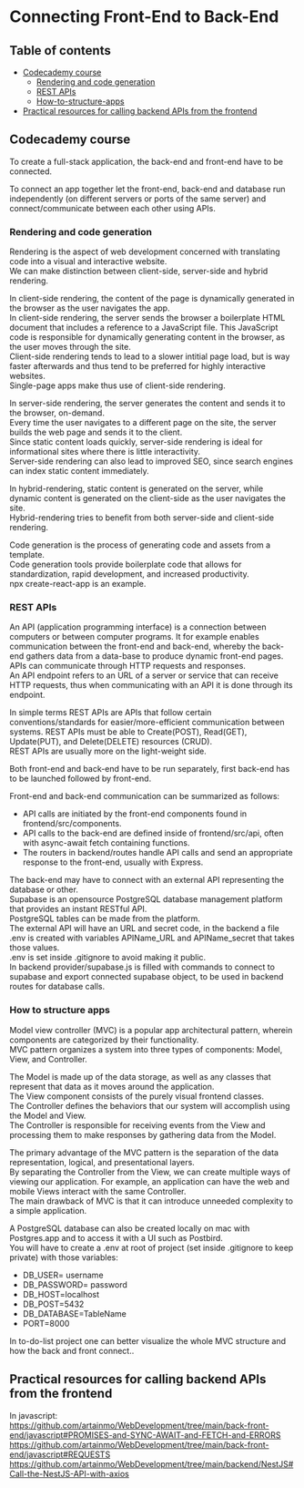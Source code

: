 # Connecting Front-End to Back-End

## Table of contents
- [Codecademy course](#Codecademy-course)
  - [Rendering and code generation](#Rendering-and-code-generation) 
  - [REST APIs](#REST-APIs)
  - [How-to-structure-apps](#How-to-structure-apps)
- [Practical resources for calling backend APIs from the frontend](#Practical-resources-for-calling-backend-APIs-from-the-frontend)

## Codecademy course

To create a full-stack application, the back-end and front-end have to be connected.<br>

To connect an app together let the front-end, back-end and database run independently (on different servers or ports of the same server) and connect/communicate between each other using APIs. 

### Rendering and code generation
Rendering is the aspect of web development concerned with translating code into a visual and interactive website.<br>
We can make distinction between client-side, server-side and hybrid rendering.<br>

In client-side rendering, the content of the page is dynamically generated in the browser as the user navigates the app.<br>
In client-side rendering, the server sends the browser a boilerplate HTML document that includes a reference to a JavaScript file. This JavaScript code is responsible for dynamically generating content in the browser, as the user moves through the site.<br>
Client-side rendering tends to lead to a slower intitial page load, but is way faster afterwards and thus tend to be preferred for highly interactive websites.<br>
Single-page apps make thus use of client-side rendering.

In server-side rendering, the server generates the content and sends it to the browser, on-demand.<br>
Every time the user navigates to a different page on the site, the server builds the web page and sends it to the client.<br>
Since static content loads quickly, server-side rendering is ideal for informational sites where there is little interactivity.<br>
Server-side rendering can also lead to improved SEO, since search engines can index static content immediately.

In hybrid-rendering, static content is generated on the server, while dynamic content is generated on the client-side as the user navigates the site.<br>
Hybrid-rendering tries to benefit from both server-side and client-side rendering.

Code generation is the process of generating code and assets from a template.<br>
Code generation tools provide boilerplate code that allows for standardization, rapid development, and increased productivity.<br>
npx create-react-app is an example.

### REST APIs
An API (application programming interface) is a connection between computers or between computer programs. It for example enables communication between the front-end and back-end, whereby the back-end gathers data from a data-base to produce dynamic front-end pages.<br>
APIs can communicate through HTTP requests and responses.<br>
An API endpoint refers to an URL of a server or service that can receive HTTP requests, thus when communicating with an API it is done through its endpoint.

In simple terms REST APIs are APIs that follow certain conventions/standards for easier/more-efficient communication between systems.
REST APIs must be able to Create(POST), Read(GET), Update(PUT), and Delete(DELETE) resources (CRUD).<br>
REST APIs are usually more on the light-weight side.

Both front-end and back-end have to be run separately, first back-end has to be launched followed by front-end.<br>

Front-end and back-end communication can be summarized as follows:
* API calls are initiated by the front-end components found in frontend/src/components.
* API calls to the back-end are defined inside of frontend/src/api, often with async-await fetch containing functions.
* The routers in backend/routes handle API calls and send an appropriate response to the front-end, usually with Express.

The back-end may have to connect with an external API representing the database or other.<br>
Supabase is an opensource PostgreSQL database management platform that provides an instant RESTful API.<br>
PostgreSQL tables can be made from the platform.<br>
The external API will have an URL and secret code, in the backend a file .env is created with variables APIName_URL and APIName_secret that takes those values.<br>
.env is set inside .gitignore to avoid making it public.<br>
In backend provider/supabase.js is filled with commands to connect to supabase and export connected supabase object, to be used in backend routes for database calls.

### How to structure apps

Model view controller (MVC) is a popular app architectural pattern, wherein components are categorized by their functionality.<br>
MVC pattern organizes a system into three types of components: Model, View, and Controller.

The Model is made up of the data storage, as well as any classes that represent that data as it moves around the application.<br>
The View component consists of the purely visual frontend classes.<br>
The Controller defines the behaviors that our system will accomplish using the Model and View.<br>
The Controller is responsible for receiving events from the View and processing them to make responses by gathering data from the Model.

The primary advantage of the MVC pattern is the separation of the data representation, logical, and presentational layers.<br>
By separating the Controller from the View, we can create multiple ways of viewing our application. For example, an application can have the web and mobile Views interact with the same Controller.<br>
The main drawback of MVC is that it can introduce unneeded complexity to a simple application.

A PostgreSQL database can also be created locally on mac with Postgres.app and to access it with a UI such as Postbird.<br>
You will have to create a .env at root of project (set inside .gitignore to keep private) with those variables:
* DB_USER= username
* DB_PASSWORD= password
* DB_HOST=localhost
* DB_POST=5432
* DB_DATABASE=TableName
* PORT=8000

In to-do-list project one can better visualize the whole MVC structure and how the back and front connect..

## Practical resources for calling backend APIs from the frontend

In javascript:<br>
https://github.com/artainmo/WebDevelopment/tree/main/back-front-end/javascript#PROMISES-and-SYNC-AWAIT-and-FETCH-and-ERRORS<br>
https://github.com/artainmo/WebDevelopment/tree/main/back-front-end/javascript#REQUESTS<br>
https://github.com/artainmo/WebDevelopment/tree/main/backend/NestJS#Call-the-NestJS-API-with-axios<br>
